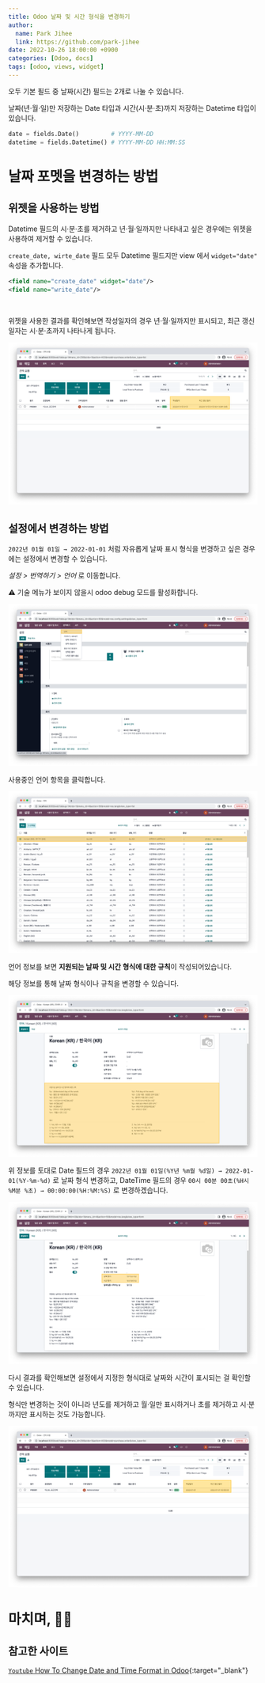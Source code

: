 ```yaml
---
title: Odoo 날짜 및 시간 형식을 변경하기
author:
  name: Park Jihee
  link: https://github.com/park-jihee
date: 2022-10-26 18:00:00 +0900
categories: [Odoo, docs]
tags: [odoo, views, widget]
---
```


오두 기본 필드 중 날짜(시간) 필드는 2개로 나눌 수 있습니다.

날짜(년·월·일)만 저장하는 Date 타입과 시간(시·분·초)까지 저장하는 Datetime 타입이 있습니다.

```python
date = fields.Date()         # YYYY-MM-DD
datetime = fields.Datetime() # YYYY-MM-DD HH:MM:SS
```

# 날짜 포멧을 변경하는 방법

## 위젯을 사용하는 방법

Datetime 필드의 시·분·초를 제거하고 년·월·일까지만 나타내고 싶은 경우에는 위젯을 사용하여 제거할 수 있습니다.

`create_date, wirte_date` 필드 모두 Datetime 필드지만 view 에서 `widget="date"` 속성을 추가합니다.

```xml
<field name="create_date" widget="date"/>
<field name="write_date"/>
```

<br>

위젯을 사용한 결과를 확인해보면 작성일자의 경우 년·월·일까지만 표시되고, 최근 갱신 일자는 시·분·초까지 나타나게 됩니다.

![오두에서 날짜 및 시간 형식을 변경하는 방법 1](/assets/img/2022-10-26-how-to-change-the-date-and-time-format/01.png)

## 설정에서 변경하는 방법

`2022년 01월 01일 → 2022-01-01` 처럼 자유롭게 날짜 표시 형식을 변경하고 싶은 경우에는 설정에서 변경할 수 있습니다.

*설정 > 번역하기 > 언어* 로 이동합니다.

⚠️ 기술 메뉴가 보이지 않을시 odoo debug 모드를 활성화합니다.

![오두에서 날짜 및 시간 형식을 변경하는 방법 2](/assets/img/2022-10-26-how-to-change-the-date-and-time-format/02.png)

사용중인 언어 항목을 클릭합니다.

![오두에서 날짜 및 시간 형식을 변경하는 방법 3](/assets/img/2022-10-26-how-to-change-the-date-and-time-format/03.png)

언어 정보를 보면 **지원되는 날짜 및 시간 형식에 대한 규칙**이 작성되어있습니다.

해당 정보를 통해 날짜 형식이나 규칙을 변경할 수 있습니다.

![오두에서 날짜 및 시간 형식을 변경하는 방법 4](/assets/img/2022-10-26-how-to-change-the-date-and-time-format/04.png)

위 정보를 토대로 Date 필드의 경우 `2022년 01월 01일(%Y년 %m월 %d일) → 2022-01-01(%Y-%m-%d)`  로 날짜 형식 변경하고, DateTime 필드의 경우 `00시 00분 00초(%H시 %M분 %초) → 00:00:00(%H:%M:%S)` 로 변경하겠습니다.

![오두에서 날짜 및 시간 형식을 변경하는 방법 5](/assets/img/2022-10-26-how-to-change-the-date-and-time-format/05.png)

다시 결과를 확인해보면 설정에서 지정한 형식대로 날짜와 시간이 표시되는 걸 확인할 수 있습니다.

형식만 변경하는 것이 아니라 년도를 제거하고 월·일만 표시하거나 초를 제거하고 시·분까지만 표시하는 것도 가능합니다.

![오두에서 날짜 및 시간 형식을 변경하는 방법 6](/assets/img/2022-10-26-how-to-change-the-date-and-time-format/06.png)

# 마치며, 🙇🏻

## 참고한 사이트

[`Youtube` How To Change Date and Time Format in Odoo](https://www.youtube.com/watch?v=Cl6DiqJnM8M&ab_channel=OdooMates){:target="_blank"}
